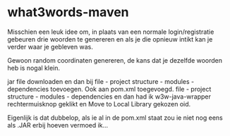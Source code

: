 what3words-maven
================

Misschien een leuk idee om, in plaats van een normale login/registratie gebeuren drie woorden te genereren en als je die opnieuw intikt kan je verder waar je gebleven was.

Gewoon random coordinaten genereren, de kans dat je dezelfde woorden heb is nogal klein.


jar file downloaden en dan bij file - project structure - modules - dependencies toevoegen. Ook aan pom.xml toegevoegd.
file - project structure - modules - dependencies en dan had ik w3w-java-wrapper rechtermuisknop geklikt en Move to Local Library gekozen oid.

Eigenlijk is dat dubbelop, als ie al in de pom.xml staat zou ie niet nog eens als .JAR erbij hoeven vermoed ik...